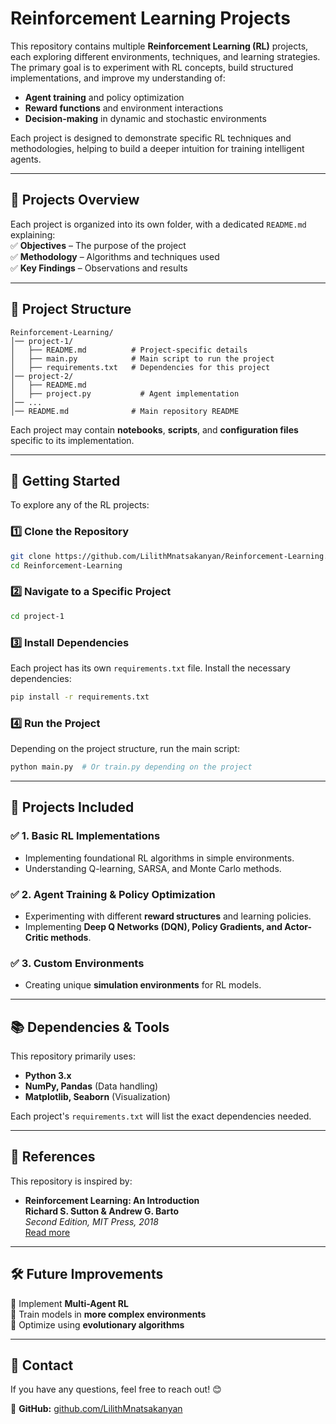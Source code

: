 # **Reinforcement Learning Projects**  

This repository contains multiple **Reinforcement Learning (RL)** projects, each exploring different environments, techniques, and learning strategies. The primary goal is to experiment with RL concepts, build structured implementations, and improve my understanding of:  

- **Agent training** and policy optimization  
- **Reward functions** and environment interactions  
- **Decision-making** in dynamic and stochastic environments  

Each project is designed to demonstrate specific RL techniques and methodologies, helping to build a deeper intuition for training intelligent agents.  

---

## **📌 Projects Overview**  

Each project is organized into its own folder, with a dedicated `README.md` explaining:  
✅ **Objectives** – The purpose of the project  
✅ **Methodology** – Algorithms and techniques used  
✅ **Key Findings** – Observations and results  

---

## **📂 Project Structure**  

```
Reinforcement-Learning/
│── project-1/
│   ├── README.md          # Project-specific details
│   ├── main.py            # Main script to run the project
│   ├── requirements.txt   # Dependencies for this project
│── project-2/
│   ├── README.md
│   ├── project.py           # Agent implementation
│── ...
│── README.md              # Main repository README
```

Each project may contain **notebooks**, **scripts**, and **configuration files** specific to its implementation.  

---

## **🚀 Getting Started**  

To explore any of the RL projects:  

### 1️⃣ **Clone the Repository**  
```sh
git clone https://github.com/LilithMnatsakanyan/Reinforcement-Learning.git  
cd Reinforcement-Learning  
```

### 2️⃣ **Navigate to a Specific Project**  
```sh
cd project-1  
```

### 3️⃣ **Install Dependencies**  
Each project has its own `requirements.txt` file. Install the necessary dependencies:  
```sh
pip install -r requirements.txt  
```

### 4️⃣ **Run the Project**  
Depending on the project structure, run the main script:  
```sh
python main.py  # Or train.py depending on the project  
```

---

## **📌 Projects Included**  

### ✅ **1. Basic RL Implementations**  
   - Implementing foundational RL algorithms in simple environments.  
   - Understanding Q-learning, SARSA, and Monte Carlo methods.  

### ✅ **2. Agent Training & Policy Optimization**  
   - Experimenting with different **reward structures** and learning policies.  
   - Implementing **Deep Q Networks (DQN), Policy Gradients, and Actor-Critic methods**.  

### ✅ **3. Custom Environments**  
   - Creating unique **simulation environments** for RL models.  


---

## **📚 Dependencies & Tools**  

This repository primarily uses:  
- **Python 3.x**  
- **NumPy, Pandas** (Data handling)  
- **Matplotlib, Seaborn** (Visualization)  

Each project's `requirements.txt` will list the exact dependencies needed.  

---

## **📖 References**  

This repository is inspired by:  

- **Reinforcement Learning: An Introduction**  
  **Richard S. Sutton & Andrew G. Barto**  
  _Second Edition, MIT Press, 2018_  
  [Read more](https://www.andrew.cmu.edu/course/10-703/textbook/BartoSutton.pdf)  

---

## **🛠 Future Improvements**  

🔹 Implement **Multi-Agent RL**  
🔹 Train models in **more complex environments**  
🔹 Optimize using **evolutionary algorithms**  

---

## **📩 Contact**  

If you have any questions, feel free to reach out! 😊  

🔗 **GitHub:** [github.com/LilithMnatsakanyan](https://github.com/LilithMnatsakanyan)  
